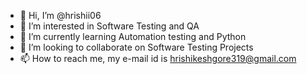 - 👋 Hi, I’m @hrishii06
- 👀 I’m interested in Software Testing and QA
- 🌱 I’m currently learning Automation testing and Python
- 💞️ I’m looking to collaborate on Software Testing Projects 
- 📫 How to reach me, my e-mail id is hrishikeshgore319@gmail.com 

<!---
hrishii06/hrishii06 is a ✨ special ✨ repository because its `README.md` (this file) appears on your GitHub profile.
You can click the Preview link to take a look at your changes.
--->
